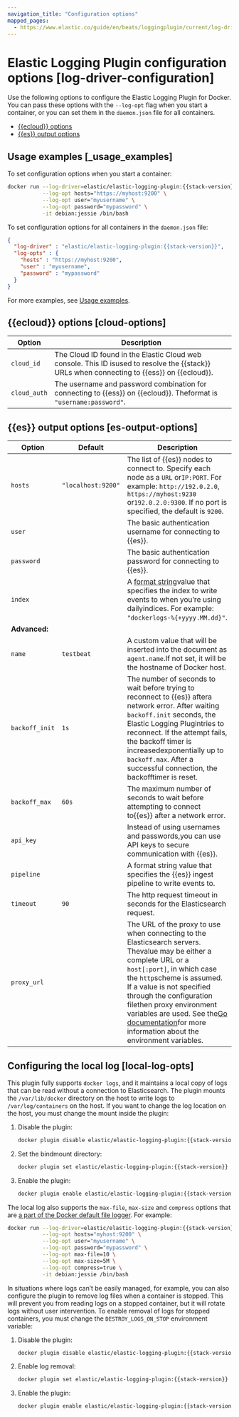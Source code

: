```yaml
---
navigation_title: "Configuration options"
mapped_pages:
  - https://www.elastic.co/guide/en/beats/loggingplugin/current/log-driver-configuration.html
---
```


# Elastic Logging Plugin configuration options [log-driver-configuration]


Use the following options to configure the Elastic Logging Plugin for Docker. You can pass these options with the `--log-opt` flag when you start a container, or you can set them in the `daemon.json` file for all containers.

* [{{ecloud}} options](#cloud-options)
* [{{es}} output options](#es-output-options)


## Usage examples [_usage_examples]

To set configuration options when you start a container:

```sh subs=true
docker run --log-driver=elastic/elastic-logging-plugin:{{stack-version}} \
           --log-opt hosts="https://myhost:9200" \
           --log-opt user="myusername" \
           --log-opt password="mypassword" \
           -it debian:jessie /bin/bash
```

To set configuration options for all containers in the `daemon.json` file:

```json subs=true
{
  "log-driver" : "elastic/elastic-logging-plugin:{{stack-version}}",
  "log-opts" : {
    "hosts" : "https://myhost:9200",
    "user" : "myusername",
    "password" : "mypassword"
  }
}
```

For more examples, see [Usage examples](/reference/loggingplugin/log-driver-usage-examples.md).


## {{ecloud}} options [cloud-options]

| Option | Description |
| --- | --- |
| `cloud_id` | The Cloud ID found in the Elastic Cloud web console. This ID isused to resolve the {{stack}} URLs when connecting to {{ess}} on {{ecloud}}. |
| `cloud_auth` | The username and password combination for connecting to {{ess}} on {{ecloud}}. Theformat is `"username:password"`. |


## {{es}} output options [es-output-options]

| Option | Default | Description |
| --- | --- | --- |
| `hosts` | `"localhost:9200"` | The list of {{es}} nodes to connect to. Specify each node as a `URL` or`IP:PORT`. For example: `http://192.0.2.0`, `https://myhost:9230` or`192.0.2.0:9300`. If no port is specified, the default is `9200`. |
| `user` |  | The basic authentication username for connecting to {{es}}. |
| `password` |  | The basic authentication password for connecting to {{es}}. |
| `index` |  | A [format string](/reference/libbeat/config-file-format-type.md#_format_string_sprintf)value that specifies the index to write events to when you’re using dailyindices. For example: `"dockerlogs-%{+yyyy.MM.dd}"`. |
| **Advanced:** |
| `name` | `testbeat` | A custom value that will be inserted into the document as `agent.name`.If not set, it will be the hostname of Docker host. |
| `backoff_init` | `1s` | The number of seconds to wait before trying to reconnect to {{es}} aftera network error. After waiting `backoff.init` seconds, the Elastic Logging Plugintries to reconnect. If the attempt fails, the backoff timer is increasedexponentially up to `backoff.max`. After a successful connection, the backofftimer is reset. |
| `backoff_max` | `60s` | The maximum number of seconds to wait before attempting to connect to{{es}} after a network error. |
| `api_key` |  | Instead of using usernames and passwords,you can use API keys to secure communication with {{es}}. |
| `pipeline` |  | A format string value that specifies the {{es}} ingest pipeline to write events to. |
| `timeout` | `90` | The http request timeout in seconds for the Elasticsearch request. |
| `proxy_url` |  | The URL of the proxy to use when connecting to the Elasticsearch servers. Thevalue may be either a complete URL or a `host[:port]`, in which case the `http`scheme is assumed. If a value is not specified through the configuration filethen proxy environment variables are used. See the[Go documentation](https://golang.org/pkg/net/http/#ProxyFromEnvironment)for more information about the environment variables. |


## Configuring the local log [local-log-opts]

This plugin fully supports `docker logs`, and it maintains a local copy of logs that can be read without a connection to Elasticsearch. The plugin mounts the `/var/lib/docker` directory on the host to write logs to `/var/log/containers` on the host. If you want to change the log location on the host, you must change the mount inside the plugin:

1. Disable the plugin:

    ```sh subs=true
    docker plugin disable elastic/elastic-logging-plugin:{{stack-version}}
    ```

2. Set the bindmount directory:

    ```sh subs=true
    docker plugin set elastic/elastic-logging-plugin:{{stack-version}} LOG_DIR.source=NEW_LOG_LOCATION
    ```

3. Enable the plugin:

    ```sh subs=true
    docker plugin enable elastic/elastic-logging-plugin:{{stack-version}}
    ```


The local log also supports the `max-file`, `max-size` and `compress` options that are [a part of the Docker default file logger](https://docs.docker.com/config/containers/logging/json-file/#options). For example:

```sh subs=true
docker run --log-driver=elastic/elastic-logging-plugin:{{stack-version}} \
           --log-opt hosts="myhost:9200" \
           --log-opt user="myusername" \
           --log-opt password="mypassword" \
           --log-opt max-file=10 \
           --log-opt max-size=5M \
           --log-opt compress=true \
           -it debian:jessie /bin/bash
```

In situations where logs can’t be easily managed, for example, you can also configure the plugin to remove log files when a container is stopped. This will prevent you from reading logs on a stopped container, but it will rotate logs without user intervention. To enable removal of logs for stopped containers, you must change the `DESTROY_LOGS_ON_STOP` environment variable:

1. Disable the plugin:

    ```sh subs=true
    docker plugin disable elastic/elastic-logging-plugin:{{stack-version}}
    ```

2. Enable log removal:

    ```sh subs=true
    docker plugin set elastic/elastic-logging-plugin:{{stack-version}} DESTROY_LOGS_ON_STOP=true
    ```

3. Enable the plugin:

    ```sh subs=true
    docker plugin enable elastic/elastic-logging-plugin:{{stack-version}}
    ```


